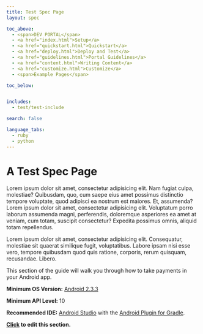```yaml
---
title: Test Spec Page
layout: spec

toc_above: 
  - <span>DEV PORTAL</span>
  - <a href="index.html">Setup</a>
  - <a href="quickstart.html">Quickstart</a>
  - <a href="deploy.html">Deploy and Test</a>
  - <a href="guidelines.html">Portal Guidelines</a>
  - <a href="content.html">Writing Content</a>
  - <a href="customize.html">Customize</a>
  - <span>Example Pages</span>

toc_below:


includes:
  - test/test-include

search: false

language_tabs: 
  - ruby 
  - python
---
```


# A Test Spec Page

Lorem ipsum dolor sit amet, consectetur adipisicing elit. Nam fugiat culpa, molestiae? Quibusdam, quo, cum saepe eius amet possimus distinctio tempore voluptate, quod adipisci ea nostrum est maiores. Et, assumenda? Lorem ipsum dolor sit amet, consectetur adipisicing elit. Voluptatum porro laborum assumenda magni, perferendis, doloremque asperiores ea amet at veniam, cum totam, suscipit consectetur? Expedita possimus omnis, aliquid totam repellendus.

Lorem ipsum dolor sit amet, consectetur adipisicing elit. Consequatur, molestiae sit quaerat similique fugit, voluptatibus. Labore ipsam nisi esse vero, tempore quibusdam quod quis ratione, corporis, rerum quisquam, recusandae. Libero.


This section of the guide will walk you through how to take payments in your Android app.

**Minimum OS Version:** [Android 2.3.3](http://developer.android.com/about/versions/android-2.3.3.html)

**Minimum API Level:** 10

**Recommended IDE:** [Android Studio](https://developer.android.com/sdk/index.html) with the [Android Plugin for Gradle](http://developer.android.com/tools/revisions/gradle-plugin.html).

**[Click](https://github.com/bambora/dev.bambora.com/blob/master/source/includes/mobile/_bnpayment-android.md) to edit this section.**


